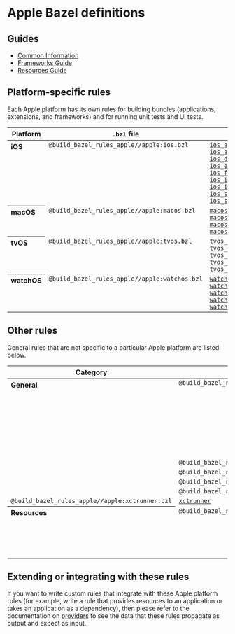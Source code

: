 # Apple Bazel definitions

## Guides

*   [Common Information](common_info.md)
*   [Frameworks Guide](frameworks.md)
*   [Resources Guide](resources.md)

## Platform-specific rules

Each Apple platform has its own rules for building bundles (applications,
extensions, and frameworks) and for running unit tests and UI tests.

<table class="table table-condensed table-bordered table-params">
  <thead>
    <tr>
      <th>Platform</th>
      <th><code>.bzl</code> file</th>
      <th>Bundling rules</th>
      <th>Testing rules</th>
    </tr>
  </thead>
  <tbody>
    <tr>
      <th align="left" valign="top">iOS</th>
      <td valign="top"><code>@build_bazel_rules_apple//apple:ios.bzl</code></td>
      <td valign="top">
        <code><a href="rules-ios.md#ios_app_clip">ios_app_clip</a></code><br/>
        <code><a href="rules-ios.md#ios_application">ios_application</a></code><br/>
        <code><a href="rules-ios.md#ios_dynamic_framework">ios_dynamic_framework</a></code><br/>
        <code><a href="rules-ios.md#ios_extension">ios_extension</a></code><br/>
        <code><a href="rules-ios.md#ios_framework">ios_framework</a></code><br/>
        <code><a href="rules-ios.md#ios_imessage_application">ios_imessage_application</a></code><br/>
        <code><a href="rules-ios.md#ios_imessage_extension">ios_imessage_extension</a></code><br/>
        <code><a href="rules-ios.md#ios_static_framework">ios_static_framework</a></code><br/>
        <code><a href="rules-ios.md#ios_sticker_pack_extension">ios_sticker_pack_extension</a></code><br/>
      </td>
      <td valign="top">
        <code><a href="rules-ios.md#ios_build_test">ios_build_test</a></code><br/>
        <code><a href="rules-ios.md#ios_ui_test_suite">ios_ui_test_suite</a></code><br/>
        <code><a href="rules-ios.md#ios_ui_test">ios_ui_test</a></code><br/>
        <code><a href="rules-ios.md#ios_unit_test_suite">ios_unit_test_suite</a></code><br/>
        <code><a href="rules-ios.md#ios_unit_test">ios_unit_test</a></code><br/>
        <code><a href="rules-ios.md#ios_xctestrun_runner">ios_xctestrun_runner</a></code><br/>
      </td>
    </tr>
    <tr>
      <th align="left" valign="top">macOS</th>
      <td valign="top"><code>@build_bazel_rules_apple//apple:macos.bzl</code></td>
      <td valign="top">
        <code><a href="rules-macos.md#macos_application">macos_application</a></code><br/>
        <code><a href="rules-macos.md#macos_bundle">macos_bundle</a></code><br/>
        <code><a href="rules-macos.md#macos_command_line_application">macos_command_line_application</a></code><br/>
        <code><a href="rules-macos.md#macos_extension">macos_extension</a></code><br/>
      </td>
      <td valign="top">
        <code><a href="rules-macos.md#macos_build_test">macos_build_test</a></code><br/>
        <code><a href="rules-macos.md#macos_unit_test">macos_unit_test</a></code><br/>
      </td>
    <tr>
      <th align="left" valign="top">tvOS</th>
      <td valign="top"><code>@build_bazel_rules_apple//apple:tvos.bzl</code></td>
      <td valign="top">
        <code><a href="rules-tvos.md#tvos_application">tvos_application</a></code><br/>
        <code><a href="rules-tvos.md#tvos_dynamic_framework">tvos_dynamic_framework</a></code><br/>
        <code><a href="rules-tvos.md#tvos_extension">tvos_extension</a></code><br/>
        <code><a href="rules-tvos.md#tvos_framework">tvos_framework</a></code><br/>
        <code><a href="rules-tvos.md#tvos_static_framework">tvos_static_framework</a></code><br/>
      </td>
      <td valign="top">
        <code><a href="rules-tvos.md#tvos_build_test">tvos_build_test</a></code><br/>
        <code><a href="rules-tvos.md#tvos_ui_test">tvos_ui_test</a></code><br/>
        <code><a href="rules-tvos.md#tvos_unit_test">tvos_unit_test</a></code><br/>
      </td>
    </tr>
    <tr>
      <th align="left" valign="top">watchOS</th>
      <td valign="top"><code>@build_bazel_rules_apple//apple:watchos.bzl</code></td>
      <td valign="top">
        <code><a href="rules-watchos.md#watchos_application">watchos_application</a></code><br/>
        <code><a href="rules-watchos.md#watchos_dynamic_framework">watchos_dynamic_framework</a></code><br/>
        <code><a href="rules-watchos.md#watchos_extension">watchos_extension</a></code><br/>
        <code><a href="rules-watchos.md#watchos_framework">watchos_framework</a></code><br/>
        <code><a href="rules-watchos.md#watchos_static_framework">watchos_static_framework</a></code><br/>
      </td>
      <td valign="top">
        <code><a href="rules-watchos.md#watchos_build_test">watchos_build_test</a></code><br/>
        <code><a href="rules-watchos.md#watchos_ui_test">watchos_ui_test</a></code><br/>
        <code><a href="rules-watchos.md#watchos_unit_test">watchos_unit_test</a></code><br/>
      </td>
    </tr>
  </tbody>
</table>

## Other rules

General rules that are not specific to a particular Apple platform are listed
below.

<table class="table table-condensed table-bordered table-params">
  <thead>
    <tr>
      <th>Category</th>
      <th><code>.bzl</code> file</th>
      <th>Rules</th>
    </tr>
  </thead>
  <tbody>
    <tr>
      <th align="left" valign="top" rowspan="6">General</th>
      <tr>
        <td valign="top"><code>@build_bazel_rules_apple//apple:apple.bzl</code></td>
        <td valign="top">
          <code><a href="rules-apple.md#apple_dynamic_framework_import">apple_dynamic_framework_import</a></code><br/>
          <code><a href="rules-apple.md#apple_dynamic_xcframework_import">apple_dynamic_xcframework_import</a></code><br/>
          <code><a href="rules-apple.md#apple_static_framework_import">apple_static_framework_import</a></code><br/>
          <code><a href="rules-apple.md#apple_static_library">apple_static_library</a></code><br/>
          <code><a href="rules-apple.md#apple_static_xcframework_import">apple_static_xcframework_import</a></code><br/>
          <code><a href="rules-apple.md#apple_static_xcframework">apple_static_xcframework</a></code><br/>
          <code><a href="rules-apple.md#apple_universal_binary">apple_universal_binary</a></code><br/>
          <code><a href="rules-apple.md#apple_xcframework">apple_xcframework</a></code><br/>
          <code><a href="rules-apple.md#local_provisioning_profile">local_provisioning_profile</a></code><br/>
          <code><a href="rules-apple.md#provisioning_profile_repository_extension">provisioning_profile_repository_extension</a></code><br/>
          <code><a href="rules-apple.md#provisioning_profile_repository">provisioning_profile_repository</a></code><br/>
        </td>
      </tr>
      <tr>
        <td valign="top"><code>@build_bazel_rules_apple//apple:docc.bzl</code></td>
        <td valign="top">
          <code><a href="rules-docc.md#docc_archive">docc_archive</a></code>
        </td>
      </tr>
      <tr>
        <td valign="top"><code>@build_bazel_rules_apple//apple:header_map.bzl</code></td>
        <td valign="top">
          <code><a href="rules-header_map.md#header_map">header_map</a></code>
        </td>
      </tr>
      <tr>
        <td valign="top"><code>@build_bazel_rules_apple//apple:xcarchive.bzl</code></td>
        <td valign="top"><code><a href="rules-xcarchive.md#xcarchive">xcarchive</a></code></td>
      </tr>
      </tr>
        <td valign="top"><code>@build_bazel_rules_apple//apple:versioning.bzl</code></td>
        <td valign="top"><code><a href="rules-versioning.md#apple_bundle_version">apple_bundle_version</a></code><br/></td>
      </tr>
      <tr>
        <td valign="top"><code>@build_bazel_rules_apple//apple:xctrunner.bzl</code></td>
        <td valign="top"><code><a href="rules-xctrunner.md#xctrunner">xctrunner</a></code></td>
      </tr>
    </tr>
    <tr>
      <th align="left" valign="top" rowspan="1">Resources</th>
      <td valign="top"><code>@build_bazel_rules_apple//apple:resources.bzl</code></td>
      <td valign="top">
        <code><a href="rules-resources.md#apple_bundle_import">apple_bundle_import</a></code><br/>
        <code><a href="rules-resources.md#apple_core_data_model">apple_core_data_model</a></code><br/>
        <code><a href="rules-resources.md#apple_core_ml_library">apple_core_ml_library</a></code><br/>
        <code><a href="rules-resources.md#apple_resource_bundle">apple_resource_bundle</a></code><br/>
        <code><a href="rules-resources.md#apple_resource_group">apple_resource_group</a></code><br/>
        <code><a href="rules-resources.md#swift_apple_core_ml_library">swift_apple_core_ml_library</a></code><br/>
        <code><a href="rules-resources.md#swift_intent_library">swift_intent_library</a></code><br/>
      </td>
    </tr>
  </tbody>
</table>

## Extending or integrating with these rules

If you want to write custom rules that integrate with these Apple platform rules
(for example, write a rule that provides resources to an application or takes an
application as a dependency), then please refer to the documentation on
[providers](providers.md) to see the data that these rules propagate as output
and expect as input.

